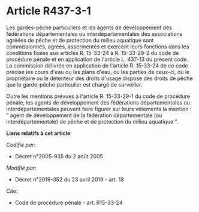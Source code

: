 # Article R437-3-1

Les gardes-pêche particuliers et les agents de développement des fédérations départementales ou interdépartementales des
associations agréées de pêche et de protection du milieu aquatique sont commissionnés, agréés, assermentés et exercent leurs
fonctions dans les conditions fixées aux articles R. 15-33-24 à R. 15-33-29-2 du code de procédure pénale et en application
de l'article L. 437-13 du présent code. La commission délivrée en application de l'article R. 15-33-24 de ce code précise les
cours d'eau ou les plans d'eau, ou les parties de ceux-ci, où le propriétaire ou le détenteur des droits d'usage dispose des
droits de pêche que le garde-pêche particulier est chargé de surveiller.

Outre les mentions prévues à l'article R. 15-33-29-1 du code de procédure pénale, les agents de développement des fédérations
départementales ou interdépartementales peuvent faire figurer sur leurs vêtements la mention : “ agent de développement de la
fédération départementale (ou interdépartementale) de pêche et de protection du milieu aquatique ”.

**Liens relatifs à cet article**

_Codifié par_:

  - Décret n°2005-935 du 2 août 2005

_Modifié par_:

  - Décret n°2019-352 du 23 avril 2019 - art. 13

_Cite_:

  - Code de procédure pénale - art. R15-33-24
